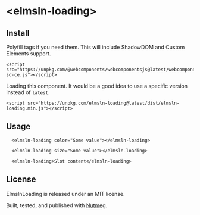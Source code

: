 &lt;elmsln-loading&gt;
====

Install
----

Polyfill tags if you need them. This will include ShadowDOM and Custom Elements support.

```
<script src="https://unpkg.com/@webcomponents/webcomponentsjs@latest/webcomponents-sd-ce.js"></script>
```

Loading this component. It would be a good idea to use a specific version instead of `latest`.

```
<script src="https://unpkg.com/elmsln-loading@latest/dist/elmsln-loading.min.js"></script>
```

Usage
----

```
  <elmsln-loading color="Some value"></elmsln-loading>

  <elmsln-loading size="Some value"></elmsln-loading>

  <elmsln-loading>Slot content</elmsln-loading>
```

License
----

ElmslnLoading is released under an MIT license.

Built, tested, and published with [Nutmeg](https://nutmeg.tools).
